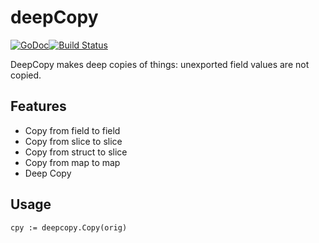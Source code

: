 deepCopy
========
[![GoDoc](https://godoc.org/github.com/mohae/deepcopy?status.svg)](https://godoc.org/github.com/mohae/deepcopy)[![Build Status](https://travis-ci.org/mohae/deepcopy.png)](https://travis-ci.org/mohae/deepcopy)

DeepCopy makes deep copies of things: unexported field values are not copied.

## Features

 - Copy from field to field
 - Copy from slice to slice
 - Copy from struct to slice
 - Copy from map to map
 - Deep Copy

## Usage
    cpy := deepcopy.Copy(orig)
